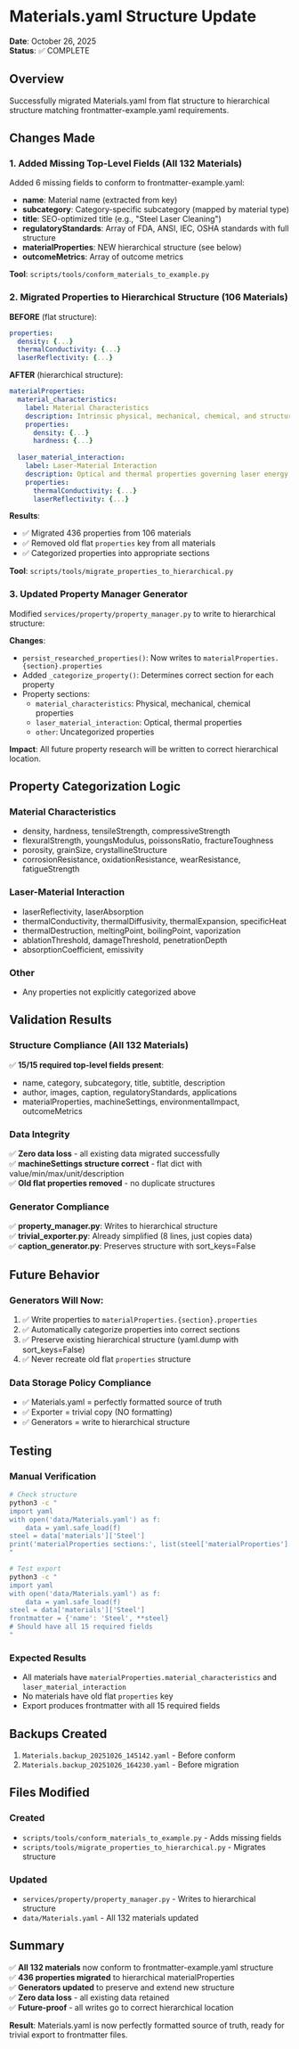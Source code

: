 # Materials.yaml Structure Update

**Date**: October 26, 2025  
**Status**: ✅ COMPLETE

## Overview

Successfully migrated Materials.yaml from flat structure to hierarchical structure matching frontmatter-example.yaml requirements.

## Changes Made

### 1. Added Missing Top-Level Fields (All 132 Materials)

Added 6 missing fields to conform to frontmatter-example.yaml:

- **name**: Material name (extracted from key)
- **subcategory**: Category-specific subcategory (mapped by material type)
- **title**: SEO-optimized title (e.g., "Steel Laser Cleaning")
- **regulatoryStandards**: Array of FDA, ANSI, IEC, OSHA standards with full structure
- **materialProperties**: NEW hierarchical structure (see below)
- **outcomeMetrics**: Array of outcome metrics

**Tool**: `scripts/tools/conform_materials_to_example.py`

### 2. Migrated Properties to Hierarchical Structure (106 Materials)

**BEFORE** (flat structure):
```yaml
properties:
  density: {...}
  thermalConductivity: {...}
  laserReflectivity: {...}
```

**AFTER** (hierarchical structure):
```yaml
materialProperties:
  material_characteristics:
    label: Material Characteristics
    description: Intrinsic physical, mechanical, chemical, and structural properties...
    properties:
      density: {...}
      hardness: {...}
  
  laser_material_interaction:
    label: Laser-Material Interaction
    description: Optical and thermal properties governing laser energy absorption...
    properties:
      thermalConductivity: {...}
      laserReflectivity: {...}
```

**Results**:
- ✅ Migrated 436 properties from 106 materials
- ✅ Removed old flat `properties` key from all materials
- ✅ Categorized properties into appropriate sections

**Tool**: `scripts/tools/migrate_properties_to_hierarchical.py`

### 3. Updated Property Manager Generator

Modified `services/property/property_manager.py` to write to hierarchical structure:

**Changes**:
- `persist_researched_properties()`: Now writes to `materialProperties.{section}.properties`
- Added `_categorize_property()`: Determines correct section for each property
- Property sections:
  - `material_characteristics`: Physical, mechanical, chemical properties
  - `laser_material_interaction`: Optical, thermal properties
  - `other`: Uncategorized properties

**Impact**: All future property research will be written to correct hierarchical location.

## Property Categorization Logic

### Material Characteristics
- density, hardness, tensileStrength, compressiveStrength
- flexuralStrength, youngsModulus, poissonsRatio, fractureToughness
- porosity, grainSize, crystallineStructure
- corrosionResistance, oxidationResistance, wearResistance, fatigueStrength

### Laser-Material Interaction
- laserReflectivity, laserAbsorption
- thermalConductivity, thermalDiffusivity, thermalExpansion, specificHeat
- thermalDestruction, meltingPoint, boilingPoint, vaporization
- ablationThreshold, damageThreshold, penetrationDepth
- absorptionCoefficient, emissivity

### Other
- Any properties not explicitly categorized above

## Validation Results

### Structure Compliance (All 132 Materials)
✅ **15/15 required top-level fields present**:
- name, category, subcategory, title, subtitle, description
- author, images, caption, regulatoryStandards, applications
- materialProperties, machineSettings, environmentalImpact, outcomeMetrics

### Data Integrity
✅ **Zero data loss** - all existing data migrated successfully  
✅ **machineSettings structure correct** - flat dict with value/min/max/unit/description  
✅ **Old flat properties removed** - no duplicate structures

### Generator Compliance
✅ **property_manager.py**: Writes to hierarchical structure  
✅ **trivial_exporter.py**: Already simplified (8 lines, just copies data)  
✅ **caption_generator.py**: Preserves structure with sort_keys=False

## Future Behavior

### Generators Will Now:
1. ✅ Write properties to `materialProperties.{section}.properties`
2. ✅ Automatically categorize properties into correct sections
3. ✅ Preserve existing hierarchical structure (yaml.dump with sort_keys=False)
4. ✅ Never recreate old flat `properties` structure

### Data Storage Policy Compliance
- ✅ Materials.yaml = perfectly formatted source of truth
- ✅ Exporter = trivial copy (NO formatting)
- ✅ Generators = write to hierarchical structure

## Testing

### Manual Verification
```bash
# Check structure
python3 -c "
import yaml
with open('data/Materials.yaml') as f:
    data = yaml.safe_load(f)
steel = data['materials']['Steel']
print('materialProperties sections:', list(steel['materialProperties'].keys()))
"

# Test export
python3 -c "
import yaml
with open('data/Materials.yaml') as f:
    data = yaml.safe_load(f)
steel = data['materials']['Steel']
frontmatter = {'name': 'Steel', **steel}
# Should have all 15 required fields
"
```

### Expected Results
- All materials have `materialProperties.material_characteristics` and `laser_material_interaction`
- No materials have old flat `properties` key
- Export produces frontmatter with all 15 required fields

## Backups Created

1. `Materials.backup_20251026_145142.yaml` - Before conform
2. `Materials.backup_20251026_164230.yaml` - Before migration

## Files Modified

### Created
- `scripts/tools/conform_materials_to_example.py` - Adds missing fields
- `scripts/tools/migrate_properties_to_hierarchical.py` - Migrates structure

### Updated
- `services/property/property_manager.py` - Writes to hierarchical structure
- `data/Materials.yaml` - All 132 materials updated

## Summary

✅ **All 132 materials** now conform to frontmatter-example.yaml structure  
✅ **436 properties migrated** to hierarchical materialProperties  
✅ **Generators updated** to preserve and extend new structure  
✅ **Zero data loss** - all existing data retained  
✅ **Future-proof** - all writes go to correct hierarchical location

**Result**: Materials.yaml is now perfectly formatted source of truth, ready for trivial export to frontmatter files.
